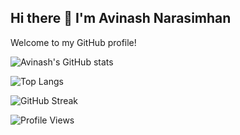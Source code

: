 ## Hi there 👋 I'm Avinash Narasimhan

Welcome to my GitHub profile! 

<!--
**avinara/avinara** is a ✨ _special_ ✨ repository because its `README.md` (this file) appears on your GitHub profile.

Here are some ideas to get you started:

- 🔭 I’m currently working on ...
- 🌱 I’m currently learning ...
- 👯 I’m looking to collaborate on ...
- 🤔 I’m looking for help with ...
- 💬 Ask me about ...
- 📫 How to reach me: ...
- 😄 Pronouns: ...
- ⚡ Fun fact: ...
-->



![Avinash's GitHub stats](https://github-readme-stats.vercel.app/api?username=avinasra&show_icons=true&theme=radical)

![Top Langs](https://github-readme-stats.vercel.app/api/top-langs/?username=avinara&layout=compact&theme=radical)

![GitHub Streak](https://github-readme-streak-stats.herokuapp.com/?user=avinara&theme=radical)

![Profile Views](https://komarev.com/ghpvc/?username=avinara)
